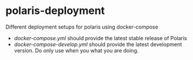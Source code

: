 # polaris-deployment
Different deployment setups for polaris using docker-compose

* *docker-compose.yml* should provide the latest stable release of Polaris
* *docker-compose-develop.yml* should provide the latest development version. Do only use when you what you are doing.
